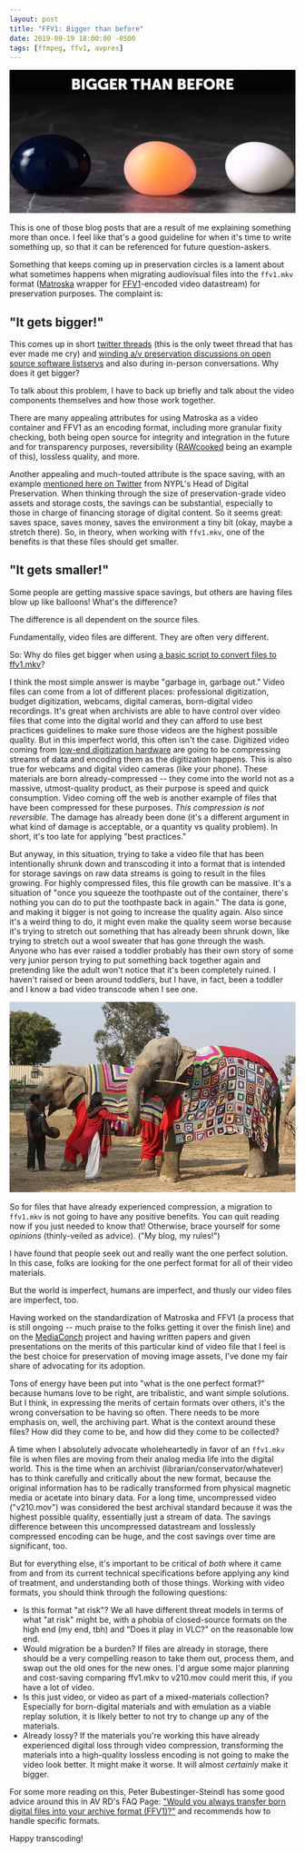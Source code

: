 ```yaml
---
layout: post
title: "FFV1: Bigger than before"
date: 2019-09-19 18:00:00 -0500
tags: [ffmpeg, ffv1, avpres]
---
```


![bigger than before already-dated egg meme](/images/bigger-than-before.webp)

This is one of those blog posts that are a result of me explaining something
more than once. I feel like that's a good guideline for when it's time to write
something up, so that it can be referenced for future question-askers. 

Something that keeps coming up in preservation circles is a lament about what
sometimes happens when migrating audiovisual files into the `ffv1.mkv` format
([Matroska](https://matroska.org/) wrapper for
[FFV1](https://en.wikipedia.org/wiki/FFV1)-encoded video datastream) for
preservation purposes. The complaint is:

## "It gets bigger!"

This comes up in short [twitter
threads](https://twitter.com/k_grons/status/1011642837048463361) (this is the
only tweet thread that has ever made me cry) and [winding a/v preservation
discussions on open source software
listservs](https://groups.google.com/d/msg/archivematica/pJM3prjlsDE/XWQMIjoQDgAJ)
and also during in-person conversations. Why does it get bigger?

To talk about this problem, I have to back up briefly and talk about the video
components themselves and how those work together.

There are many appealing attributes for using Matroska as a video container and
FFV1 as an encoding format, including more granular fixity checking, both being
open source for integrity and integration in the future and for transparency
purposes, reversibility ([RAWcooked](https://mediaarea.net/RAWcooked) being an
example of this), lossless quality, and more. 

Another appealing and much-touted attribute is the
space saving, with an example [mentioned here on
Twitter](https://twitter.com/NKrabben/status/919948316305186816) from NYPL's
Head of Digital Preservation. When thinking through the size of
preservation-grade video assets and storage costs, the savings can be
substantial, especially to those in charge of financing storage of digital
content. So it seems great: saves space, saves money, saves the environment a
tiny bit (okay, maybe a stretch there). So, in theory, when working with
`ffv1.mkv`, one of the benefits is that these files should get
smaller.

## "It gets smaller!"

Some people are getting massive space savings, but others are having files blow
up like balloons! What's the difference?

The difference is all dependent on the source files.

Fundamentally, video files are different. They are often very different.

So: Why do files get
bigger when using [a basic script to convert files to
ffv1.mkv](https://amiaopensource.github.io/ffmprovisr/#create_FFV1_mkv)?

I think the most simple answer is maybe "garbage in, garbage out." Video files
can come from a lot of different places: professional digitization, budget
digitization, webcams, digital cameras, born-digital video recordings. It's
great when archivists are able to have control over video files that come into
the digital world and they can afford to use best practices guidelines to make
sure those videos are the highest possible quality. But in this imperfect world,
this often isn't the case. Digitized video coming from [low-end digitization
hardware](https://www.elgato.com/en/video-capture) are going to be compressing
streams of data and encoding them as the digitization happens. This is also true
for webcams and digital video cameras (like your phone). These materials are
born already-compressed -- they come into the world not as a massive,
utmost-quality product, as their purpose is speed and quick consumption. Video
coming off the web is another example of files that have been compressed for
these purposes. *This compression is not reversible.* The damage
has already been done (it's a different argument in what kind of damage is
acceptable, or a quantity vs quality problem). In short, it's too late for
applying "best practices."

But anyway, in this situation, trying to take a video file that has been
intentionally shrunk down and transcoding it into a
format that is intended for storage savings on raw data streams is going to
result in the files growing. For highly compressed files, this file growth can
be massive. It's a situation of "once you squeeze the toothpaste out of the
container, there's nothing you can do to put the toothpaste back in again." The
data is gone, and making it bigger is not going to increase the quality again.
Also since it's a weird thing to do, it might even make the quality seem worse
because it's trying to stretch out something that has already been shrunk down,
like trying to stretch out a wool sweater that has gone through the wash. Anyone
who has ever raised a toddler probably has their own story of some very junior person
trying to put something back together again and pretending like the adult won't
notice that it's been completely ruined. I haven't raised or been around
toddlers, but I have, in fact, been a toddler and I know a bad video transcode
when I see one.

![elephant sweater](/images/elephant-sweater.jpg)

So for files that have already experienced compression, a migration to
`ffv1.mkv` is not going to have any positive benefits. You can quit reading now
if you just needed to know that! Otherwise, brace yourself for some *opinions*
(thinly-veiled as advice). ("My blog, my rules!")

I have found that people seek out and really want the one perfect solution. In
this case, folks are looking for the one perfect format for all of
their video materials.

But the world is imperfect, humans are imperfect, and thusly
our video files are imperfect, too.

Having worked on the standardization of Matroska and FFV1 (a process that is
still ongoing -- much praise to the folks getting it over the finish line) and
on the [MediaConch](https://mediaarea.net/MediaConchOnline/) project and having written papers and given presentations
on the merits of this particular kind of video file that I feel is the best
choice for preservation of moving image assets, I've done my fair share of advocating
for its adoption.

Tons of energy have been put into "what is the one perfect format?" because
humans love to be right, are tribalistic, and want simple solutions. But I
think, in expressing the merits of certain formats over others, it's the wrong
conversation to be having so often. There needs to be more emphasis on, well,
the archiving part. What is the context around these files? How did they come to
be, and how did they come to be collected?

A time when I absolutely advocate wholeheartedly in favor of an `ffv1.mkv` file
is when files are moving from their analog media life into the digital world.
This is the time when an archivist (librarian/conservator/whatever) has to think
carefully and critically about the new format, because the original information
has to be radically transformed from physical magnetic media or acetate into
binary data. For a long time, uncompressed video ("v210.mov") was considered the
best archival standard because it was the highest possible quality, essentially
just a stream of data. The savings difference between this uncompressed
datastream and losslessly compressed encoding can be huge, and the cost savings
over time are significant, too.

But for everything else, it's important to be critical of *both* where it came
from and from its current technical specifications before applying any kind of
treatment, and understanding both of those things. Working with video formats,
you should think through the following
questions:

- Is this format "at risk"? We all have different threat models in terms of what
  "at risk" might be, with a phobia of closed-source formats on the high end
  (my end, tbh) and "Does it play in VLC?" on the reasonable low end.
- Would migration be a burden? If files are already in storage, there should be
  a very compelling reason to take them out, process them, and swap out the old
  ones for the new ones. I'd argue some major planning and cost-saving comparing
  ffv1.mkv to v210.mov could merit this, if you have a lot of video.
- Is this just video, or video as part of a mixed-materials collection?
  Especially for born-digital materials and with emulation as a viable replay
  solution, it is likely better to not try to change up any of the materials.
- Already lossy? If the materials you're working this have already experienced
  digital loss through video compression, transforming the materials into a
  high-quality lossless encoding is not going to make the video look better. It
  might make it worse. It will almost *certainly* make it bigger.

For some more reading on this, Peter Bubestinger-Steindl has some good advice around this in AV RD's FAQ Page:
["Would you always transfer born digital files into your archive format
(FFV1)?"](http://www.av-rd.com/knowhow/video/FAQ-digital_video_archiving.html#q_digital_source_file)
and recommends how to handle specific formats.

Happy transcoding!
